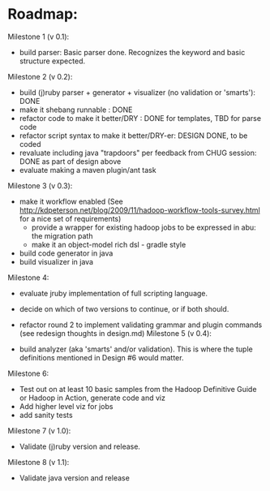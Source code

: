 Roadmap:
========
Milestone 1 (v 0.1):

   - build parser: Basic parser done. Recognizes the keyword and basic structure expected.

Milestone 2 (v 0.2):

   - build (j)ruby parser + generator + visualizer (no validation or 'smarts'): DONE
   - make it shebang runnable : DONE
   - refactor code to make it better/DRY : DONE for templates, TBD for parse code
   - refactor script syntax to make it better/DRY-er: DESIGN DONE, to be coded
   - revaluate including java "trapdoors" per feedback from CHUG session: DONE as part of design above
   - evaluate making a maven plugin/ant task

Milestone 3 (v 0.3):

   - make it workflow enabled (See http://kdpeterson.net/blog/2009/11/hadoop-workflow-tools-survey.html for a nice set of requirements)
       - provide a wrapper for existing hadoop jobs to be expressed in abu: the migration path
       - make it an object-model rich dsl - gradle style
   - build code generator in java 
   - build visualizer in java

Milestone 4:

   - evaluate jruby implementation of full scripting language.
   - decide on which of two versions to continue, or if both should.
   - refactor round 2 to implement validating grammar and plugin commands (see redesign thoughts in design.md)
Milestone 5 (v 0.4):

   - build analyzer (aka 'smarts' and/or validation). This is where the tuple definitions mentioned in Design #6 would matter.

Milestone 6:

   - Test out on at least 10 basic samples from the Hadoop Definitive Guide or Hadoop in Action, generate code and viz
   - Add higher level viz for jobs
   - add sanity tests

Milestone 7 (v 1.0):

   - Validate (j)ruby version and release.

Milestone 8 (v 1.1):

   - Validate java version and release
